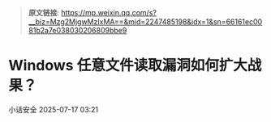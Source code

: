 > **原文链接**: https://mp.weixin.qq.com/s?__biz=Mzg2MjgwMzIxMA==&mid=2247485198&idx=1&sn=66161ec0081b2a7e038030206809bbe9

#  Windows 任意文件读取漏洞如何扩大战果？   
 小话安全   2025-07-17 03:21  
  
